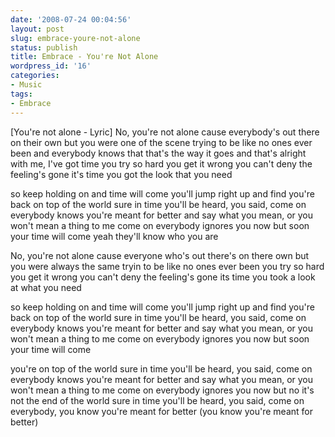 ```yaml
---
date: '2008-07-24 00:04:56'
layout: post
slug: embrace-youre-not-alone
status: publish
title: Embrace - You're Not Alone
wordpress_id: '16'
categories:
- Music
tags:
- Embrace
---
```



[](http://www.imeem.com/luckyfoto/music/7SsWcmNG/emrace_youre_not_alone/)
[You're not alone - Lyric]
No, you're not alone
cause everybody's out there on their own
but you were one of the scene
trying to be like no ones ever been
and everybody knows that that's the way it goes
and that's alright with me, I've got time
you try so hard you get it wrong
you can't deny the feeling's gone
it's time you got the look that you need

so keep holding on and time will come
you'll jump right up
and find you're back on top of the world
sure in time you'll be heard, you said,
come on everybody knows you're meant for better
and say what you mean, or you won't mean a thing to me
come on everybody ignores you now but soon your time will come
yeah they'll know who you are

No, you're not alone
cause everyone who's out there's on there own
but you were always the same
tryin to be like no ones ever been
you try so hard you get it wrong
you can't deny the feeling's gone
its time you took a look at what you need

so keep holding on and time will come
you'll jump right up
and find you're back on top of the world
sure in time you'll be heard, you said,
come on everybody knows you're meant for better
and say what you mean, or you won't mean a thing to me
come on everybody ignores you now but soon your time will come

you're on top of the world
sure in time you'll be heard, you said,
come on everybody knows you're meant for better
and say what you mean, or you won't mean a thing to me
come on everybody ignores you now but no it's not the end of the world
sure in time you'll be heard, you said,
come on everybody, you know you're meant for better
(you know you're meant for better)
